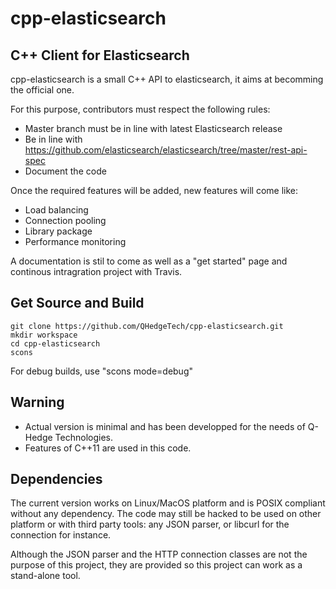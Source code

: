 cpp-elasticsearch
=================

C++ Client for Elasticsearch
----------------------------

cpp-elasticsearch is a small C++ API to elasticsearch, it aims at becomming the official one. 

For this purpose, contributors must respect the following rules:
- Master branch must be in line with latest Elasticsearch release
- Be in line with https://github.com/elasticsearch/elasticsearch/tree/master/rest-api-spec
- Document the code

Once the required features will be added, new features will come like:
- Load balancing
- Connection pooling
- Library package
- Performance monitoring

A documentation is stil to come as well as a "get started" page and continous intragration project with Travis.

## Get Source and Build ##

```
git clone https://github.com/QHedgeTech/cpp-elasticsearch.git
mkdir workspace
cd cpp-elasticsearch
scons
```
For debug builds, use "scons mode=debug"

Warning
-------

- Actual version is minimal and has been developped for the needs of Q-Hedge Technologies.
- Features of C++11 are used in this code.

Dependencies
------------

The current version works on Linux/MacOS platform and is POSIX compliant without any dependency. The code may still be hacked to be used on other platform or with third party tools: any JSON parser, or libcurl for the connection for instance.

Although the JSON parser and the HTTP connection classes are not the purpose of this project, they are provided so this project can work as a stand-alone tool.
